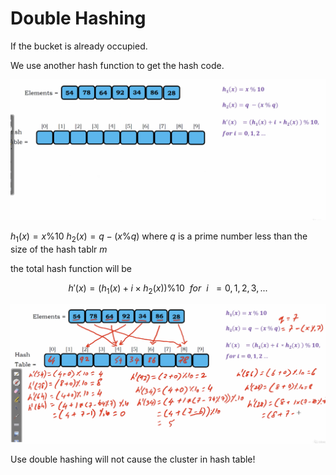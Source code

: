 # Double Hashing

If the bucket is already occupied.

We use another hash function to get the hash code.

<img src='../asserts/232_1.png'></img>

$h_{1}(x) = x \% 10$
$h_{2}(x) = q - (x \% q)$
where $q$ is a prime number less than the size of the hash tablr $m$

the total hash function will be

$$
h'(x) = (h_{1}(x) + i \times h_{2}(x)) \% 10 ~~ for ~~i ~~ = 0, 1, 2, 3, ...
$$

<img src='../asserts/232_2.png'></img>

Use double hashing will not cause the cluster in hash table!
